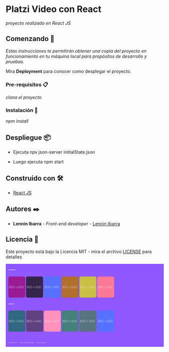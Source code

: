 # Platzi Video con React

_proyecto realizado en React JS_

## Comenzando 🚀

_Estas instrucciones te permitirán obtener una copia del proyecto en funcionamiento en tu máquina local para propósitos de desarrollo y pruebas._

Mira **Deployment** para conocer como desplegar el proyecto.


### Pre-requisitos 📋

_clona el proyecto_


### Instalación 🔧

_npm install_

## Despliegue 📦

* Ejecuta npx json-server initialState.json
- Luego ejecuta npm start

## Construido con 🛠️

* [React JS](https://es.reactjs.org/) 


## Autores ✒️

* **Lennin Ibarra** - *Front-end developer* - [Lennin Ibarra](https://github.com/lenninIbarrraGonzalez)

## Licencia 📄

Este proyecto está bajo la Licencia MIT - mira el archivo [LICENSE](https://wikis.fdi.ucm.es/ELP/Licencia_MIT) para detalles

![alt text](https://github.com/lenninIbarrraGonzalez/reactPractico/blob/master/imagen.png)




